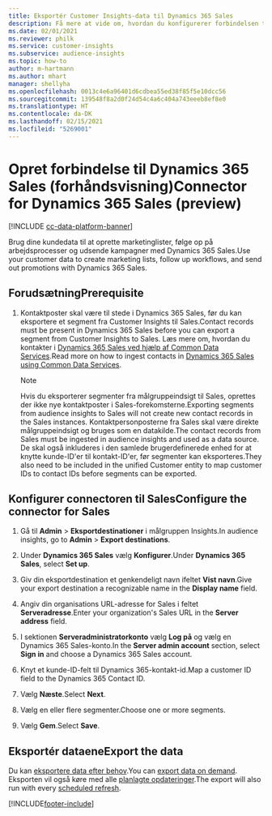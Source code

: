 ```yaml
---
title: Eksportér Customer Insights-data til Dynamics 365 Sales
description: Få mere at vide om, hvordan du konfigurerer forbindelsen til Dynamics 365 Sales.
ms.date: 02/01/2021
ms.reviewer: philk
ms.service: customer-insights
ms.subservice: audience-insights
ms.topic: how-to
author: m-hartmann
ms.author: mhart
manager: shellyha
ms.openlocfilehash: 0013c4e6a96401d6cdbea55ed38f85f5e10dcc56
ms.sourcegitcommit: 139548f8a2d0f24d54c4a6c404a743eeeb8ef8e0
ms.translationtype: HT
ms.contentlocale: da-DK
ms.lasthandoff: 02/15/2021
ms.locfileid: "5269001"
---
```

# <a name="connector-for-dynamics-365-sales-preview"></a><span data-ttu-id="cb1d0-103">Opret forbindelse til Dynamics 365 Sales (forhåndsvisning)</span><span class="sxs-lookup"><span data-stu-id="cb1d0-103">Connector for Dynamics 365 Sales (preview)</span></span>

[!INCLUDE [cc-data-platform-banner](../includes/cc-data-platform-banner.md)]

<span data-ttu-id="cb1d0-104">Brug dine kundedata til at oprette marketinglister, følge op på arbejdsprocesser og udsende kampagner med Dynamics 365 Sales.</span><span class="sxs-lookup"><span data-stu-id="cb1d0-104">Use your customer data to create marketing lists, follow up workflows, and send out promotions with Dynamics 365 Sales.</span></span>

## <a name="prerequisite"></a><span data-ttu-id="cb1d0-105">Forudsætning</span><span class="sxs-lookup"><span data-stu-id="cb1d0-105">Prerequisite</span></span>

1. <span data-ttu-id="cb1d0-106">Kontaktposter skal være til stede i Dynamics 365 Sales, før du kan eksportere et segment fra Customer Insights til Sales.</span><span class="sxs-lookup"><span data-stu-id="cb1d0-106">Contact records must be present in Dynamics 365 Sales before you can export a segment from Customer Insights to Sales.</span></span> <span data-ttu-id="cb1d0-107">Læs mere om, hvordan du kontakter i [Dynamics 365 Sales ved hjælp af Common Data Services](connect-power-query.md).</span><span class="sxs-lookup"><span data-stu-id="cb1d0-107">Read more on how to ingest contacts in [Dynamics 365 Sales using Common Data Services](connect-power-query.md).</span></span>

   > [!NOTE]
   > <span data-ttu-id="cb1d0-108">Hvis du eksporterer segmenter fra målgruppeindsigt til Sales, oprettes der ikke nye kontaktposter i Sales-forekomsterne.</span><span class="sxs-lookup"><span data-stu-id="cb1d0-108">Exporting segments from audience insights to Sales will not create new contact records in the Sales instances.</span></span> <span data-ttu-id="cb1d0-109">Kontaktpersonposterne fra Sales skal være direkte målgruppeindsigt og bruges som en datakilde.</span><span class="sxs-lookup"><span data-stu-id="cb1d0-109">The contact records from Sales must be ingested in audience insights and used as a data source.</span></span> <span data-ttu-id="cb1d0-110">De skal også inkluderes i den samlede brugerdefinerede enhed for at knytte kunde-ID'er til kontakt-ID'er, før segmenter kan eksporteres.</span><span class="sxs-lookup"><span data-stu-id="cb1d0-110">They also need to be included in the unified Customer entity to map customer IDs to contact IDs before segments can be exported.</span></span>

## <a name="configure-the-connector-for-sales"></a><span data-ttu-id="cb1d0-111">Konfigurer connectoren til Sales</span><span class="sxs-lookup"><span data-stu-id="cb1d0-111">Configure the connector for Sales</span></span>

1. <span data-ttu-id="cb1d0-112">Gå til **Admin** > **Eksportdestinationer** i målgruppen Insights.</span><span class="sxs-lookup"><span data-stu-id="cb1d0-112">In audience insights, go to **Admin** > **Export destinations**.</span></span>

1. <span data-ttu-id="cb1d0-113">Under **Dynamics 365 Sales** vælg **Konfigurer**.</span><span class="sxs-lookup"><span data-stu-id="cb1d0-113">Under **Dynamics 365 Sales**, select **Set up**.</span></span>

1. <span data-ttu-id="cb1d0-114">Giv din eksportdestination et genkendeligt navn ifeltet **Vist navn**.</span><span class="sxs-lookup"><span data-stu-id="cb1d0-114">Give your export destination a recognizable name in the **Display name** field.</span></span>

1. <span data-ttu-id="cb1d0-115">Angiv din organisations URL-adresse for Sales i feltet **Serveradresse**.</span><span class="sxs-lookup"><span data-stu-id="cb1d0-115">Enter your organization's Sales URL in the **Server address** field.</span></span>

1. <span data-ttu-id="cb1d0-116">I sektionen **Serveradministratorkonto** vælg **Log på** og vælg en Dynamics 365 Sales-konto.</span><span class="sxs-lookup"><span data-stu-id="cb1d0-116">In the **Server admin account** section, select **Sign in** and choose a Dynamics 365 Sales account.</span></span>

1. <span data-ttu-id="cb1d0-117">Knyt et kunde-ID-felt til Dynamics 365-kontakt-id.</span><span class="sxs-lookup"><span data-stu-id="cb1d0-117">Map a customer ID field to the Dynamics 365 Contact ID.</span></span>

1. <span data-ttu-id="cb1d0-118">Vælg **Næste**.</span><span class="sxs-lookup"><span data-stu-id="cb1d0-118">Select **Next**.</span></span>

1. <span data-ttu-id="cb1d0-119">Vælg en eller flere segmenter.</span><span class="sxs-lookup"><span data-stu-id="cb1d0-119">Choose one or more segments.</span></span>

1. <span data-ttu-id="cb1d0-120">Vælg **Gem**.</span><span class="sxs-lookup"><span data-stu-id="cb1d0-120">Select **Save**.</span></span>

## <a name="export-the-data"></a><span data-ttu-id="cb1d0-121">Eksportér dataene</span><span class="sxs-lookup"><span data-stu-id="cb1d0-121">Export the data</span></span>

<span data-ttu-id="cb1d0-122">Du kan [eksportere data efter behov](export-destinations.md).</span><span class="sxs-lookup"><span data-stu-id="cb1d0-122">You can [export data on demand](export-destinations.md).</span></span> <span data-ttu-id="cb1d0-123">Eksporten vil også køre med alle [planlagte opdateringer](system.md#schedule-tab).</span><span class="sxs-lookup"><span data-stu-id="cb1d0-123">The export will also run with every [scheduled refresh](system.md#schedule-tab).</span></span>


[!INCLUDE[footer-include](../includes/footer-banner.md)]